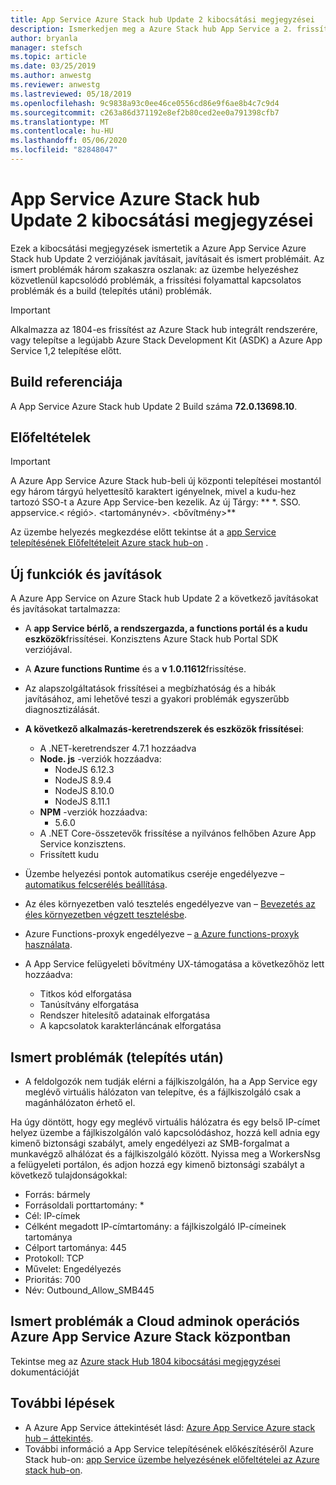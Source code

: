 ```yaml
---
title: App Service Azure Stack hub Update 2 kibocsátási megjegyzései
description: Ismerkedjen meg a Azure Stack hub App Service a 2. frissítésében szereplő javításokkal, javításokkal és ismert problémákkal.
author: bryanla
manager: stefsch
ms.topic: article
ms.date: 03/25/2019
ms.author: anwestg
ms.reviewer: anwestg
ms.lastreviewed: 05/18/2019
ms.openlocfilehash: 9c9838a93c0ee46ce0556cd86e9f6ae8b4c7c9d4
ms.sourcegitcommit: c263a86d371192e8ef2b80ced2ee0a791398cfb7
ms.translationtype: MT
ms.contentlocale: hu-HU
ms.lasthandoff: 05/06/2020
ms.locfileid: "82848047"
---
```

# <a name="app-service-on-azure-stack-hub-update-2-release-notes"></a>App Service Azure Stack hub Update 2 kibocsátási megjegyzései

Ezek a kibocsátási megjegyzések ismertetik a Azure App Service Azure Stack hub Update 2 verziójának javításait, javításait és ismert problémáit. Az ismert problémák három szakaszra oszlanak: az üzembe helyezéshez közvetlenül kapcsolódó problémák, a frissítési folyamattal kapcsolatos problémák és a build (telepítés utáni) problémák.

> [!IMPORTANT]
> Alkalmazza az 1804-es frissítést az Azure Stack hub integrált rendszerére, vagy telepítse a legújabb Azure Stack Development Kit (ASDK) a Azure App Service 1,2 telepítése előtt.

## <a name="build-reference"></a>Build referenciája

A App Service Azure Stack hub Update 2 Build száma **72.0.13698.10**.

## <a name="prerequisites"></a>Előfeltételek

> [!IMPORTANT]
> A Azure App Service Azure Stack hub-beli új központi telepítései mostantól egy három tárgyú helyettesítő karaktert igényelnek, mivel a kudu-hez tartozó SSO-t a Azure App Service-ben kezelik. Az új Tárgy: ** \*. SSO. appservice.\< régió\>. \<tartománynév\>. \<bővítmény\>**

Az üzembe helyezés megkezdése előtt tekintse át a [app Service telepítésének Előfeltételeit Azure stack hub-on](azure-stack-app-service-before-you-get-started.md) .

## <a name="new-features-and-fixes"></a>Új funkciók és javítások

A Azure App Service on Azure Stack hub Update 2 a következő javításokat és javításokat tartalmazza:

- A **app Service bérlő, a rendszergazda, a functions portál és a kudu eszközök**frissítései. Konzisztens Azure Stack hub Portal SDK verziójával.

- A **Azure functions Runtime** és a **v 1.0.11612**frissítése.

- Az alapszolgáltatások frissítései a megbízhatóság és a hibák javításához, ami lehetővé teszi a gyakori problémák egyszerűbb diagnosztizálását.

- **A következő alkalmazás-keretrendszerek és eszközök frissítései**:
  - A .NET-keretrendszer 4.7.1 hozzáadva
  - **Node. js** -verziók hozzáadva:
    - NodeJS 6.12.3
    - NodeJS 8.9.4
    - NodeJS 8.10.0
    - NodeJS 8.11.1
  - **NPM** -verziók hozzáadva:
    - 5.6.0
  - A .NET Core-összetevők frissítése a nyilvános felhőben Azure App Service konzisztens.
  - Frissített kudu

- Üzembe helyezési pontok automatikus cseréje engedélyezve – [automatikus felcserélés beállítása](https://docs.microsoft.com/azure/app-service/deploy-staging-slots#configure-auto-swap).

- Az éles környezetben való tesztelés engedélyezve van – [Bevezetés az éles környezetben végzett tesztelésbe](https://azure.microsoft.com/resources/videos/introduction-to-azure-websites-testing-in-production-with-galin-iliev/).

- Azure Functions-proxyk engedélyezve – [a Azure functions-proxyk használata](https://docs.microsoft.com/azure/azure-functions/functions-proxies).

- A App Service felügyeleti bővítmény UX-támogatása a következőhöz lett hozzáadva:
  - Titkos kód elforgatása
  - Tanúsítvány elforgatása
  - Rendszer hitelesítő adatainak elforgatása
  - A kapcsolatok karakterláncának elforgatása

## <a name="known-issues-post-installation"></a>Ismert problémák (telepítés után)

- A feldolgozók nem tudják elérni a fájlkiszolgálón, ha a App Service egy meglévő virtuális hálózaton van telepítve, és a fájlkiszolgáló csak a magánhálózaton érhető el.

Ha úgy döntött, hogy egy meglévő virtuális hálózatra és egy belső IP-címet helyez üzembe a fájlkiszolgálón való kapcsolódáshoz, hozzá kell adnia egy kimenő biztonsági szabályt, amely engedélyezi az SMB-forgalmat a munkavégző alhálózat és a fájlkiszolgáló között. Nyissa meg a WorkersNsg a felügyeleti portálon, és adjon hozzá egy kimenő biztonsági szabályt a következő tulajdonságokkal:

* Forrás: bármely
* Forrásoldali porttartomány: *
* Cél: IP-címek
* Célként megadott IP-címtartomány: a fájlkiszolgáló IP-címeinek tartománya
* Célport tartománya: 445
* Protokoll: TCP
* Művelet: Engedélyezés
* Prioritás: 700
* Név: Outbound_Allow_SMB445

## <a name="known-issues-for-cloud-admins-operating-azure-app-service-on-azure-stack-hub"></a>Ismert problémák a Cloud adminok operációs Azure App Service Azure Stack központban

Tekintse meg az [Azure stack Hub 1804 kibocsátási megjegyzései](azure-stack-update-1903.md) dokumentációját

## <a name="next-steps"></a>További lépések

- A Azure App Service áttekintését lásd: [Azure App Service Azure stack hub – áttekintés](azure-stack-app-service-overview.md).
- További információ a App Service telepítésének előkészítéséről Azure Stack hub-on: [app Service üzembe helyezésének előfeltételei az Azure stack hub-on](azure-stack-app-service-before-you-get-started.md).
